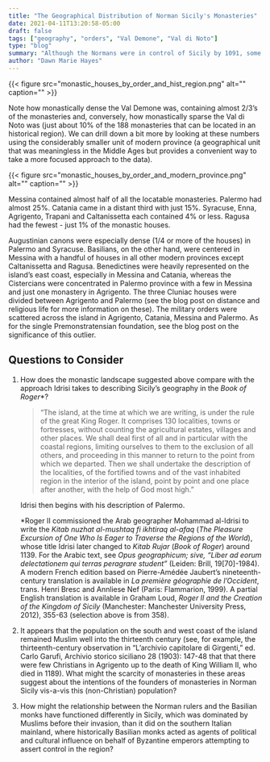 ```yaml
---
title: "The Geographical Distribution of Norman Sicily's Monasteries"
date: 2021-04-11T13:20:58-05:00
draft: false
tags: ["geography", "orders", "Val Demone", "Val di Noto"]
type: "blog"
summary: "Although the Normans were in control of Sicily by 1091, some 83% of the society's monasteries were located in just 3 regions, the modern provinces of Messina, Palermo and Catania"
author: "Dawn Marie Hayes"
---
```


{{< figure src="monastic_houses_by_order_and_hist_region.png" alt="" caption="" >}}

Note how monastically dense the Val Demone was, containing almost 2/3’s of the monasteries and, conversely, how monastically sparse the Val di Noto was (just about 10% of the 188 monasteries that can be located in an historical region). We can drill down a bit more by looking at these numbers using the considerably smaller unit of modern province (a geographical unit that was meaningless in the Middle Ages but provides a convenient way to take a more focused approach to the data).

{{< figure src="monastic_houses_by_order_and_modern_province.png" alt="" caption="" >}}

Messina contained almost half of all the locatable monasteries. Palermo had almost 25%. Catania came in a distant third with just 15%. Syracuse, Enna, Agrigento, Trapani and Caltanissetta each contained 4% or less. Ragusa had the fewest - just 1% of the monastic houses.

Augustinian canons were especially dense (1/4 or more of the houses) in Palermo and Syracuse. Basilians, on the other hand, were centered in Messina with a handful of houses in all other modern provinces except Caltanissetta and Ragusa. Benedictines were heavily represented on the island’s east coast, especially in Messina and Catania, whereas the Cistercians were concentrated in Palermo province with a few in Messina and just one monastery in Agrigento. The three Cluniac houses were divided between Agrigento and Palermo (see the blog post on distance and religious life for more information on these). The military orders were scattered across the island in Agrigento, Catania, Messina and Palermo. As for the single Premonstratensian foundation, see the blog post on the significance of this outlier.

## Questions to Consider

1. How does the monastic landscape suggested above compare with the approach Idrisi takes to describing Sicily’s geography in the _Book of Roger_*?

    >“The island, at the time at which we are writing, is under the rule of the great King Roger. It comprises 130 localities, towns or fortresses, without counting the agricultural estates, villages and other places. We shall deal first of all and in particular with the coastal regions, limiting ourselves to them to the exclusion of all others, and proceeding in this manner to return to the point from which we departed. Then we shall undertake the description of the localities, of the fortified towns and of the vast inhabited region in the interior of the island, point by point and one place after another, with the help of God most high.” 

    Idrisi then begins with his description of Palermo.

    *Roger II commissioned the Arab geographer Mohammad al-Idrisi to write the _Kitab nuzhat al-mushtaq fi ikhtiraq al-afaq_ (_The Pleasure Excursion of One Who Is Eager to Traverse the Regions of the World_), whose title Idrisi later changed to _Kitab Rujar_ (_Book of Roger_) around 1139. For the Arabic text, see _Opus geographicum; sive, “Liber ad eorum delectationem qui terras peragrare student”_ (Leiden: Brill, 19[70]-1984). A modern French edition based on Pierre-Amédée Jaubert’s nineteenth-century translation is available in _La première géographie de l’Occident_, trans. Henri Bresc and Annliese Nef (Paris: Flammarion, 1999). A partial English translation is available in Graham Loud, _Roger II and the Creation of the Kingdom of Sicily_ (Manchester: Manchester University Press, 2012), 355-63 (selection above is from 358).

2. It appears that the population on the south and west coast of the island remained Muslim well into the thirteenth century (see, for example, the thirteenth-century observation in “L’archivio capitolare di Girgenti,” ed. Carlo Garufi, Archivio storico siciliano 28 (1903): 147-48 that that there were few Christians in Agrigento up to the death of King William II, who died in 1189). What might the scarcity of monasteries in these areas suggest about the intentions of the founders of monasteries in Norman Sicily vis-a-vis this (non-Christian) population?

3. How might the relationship between the Norman rulers and the Basilian monks have functioned differently in Sicily, which was dominated by Muslims before their invasion, than it did on the southern Italian mainland, where historically Basilian monks acted as agents of political and cultural influence on behalf of Byzantine emperors attempting to assert control in the region?